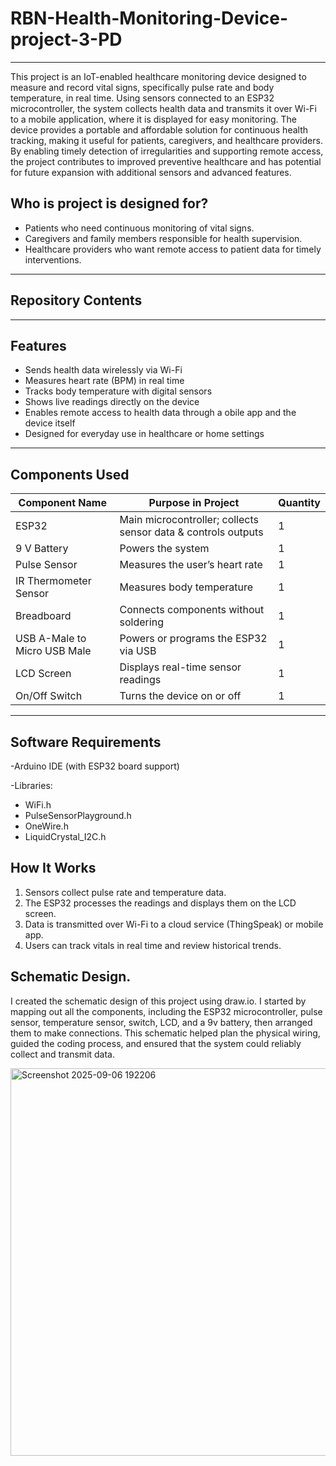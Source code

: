 # RBN-Health-Monitoring-Device-project-3-PD
---
This project is an IoT-enabled healthcare monitoring device designed to measure and record vital signs, specifically pulse rate and body temperature, in real time. Using sensors connected to an ESP32 microcontroller, the system collects health data and transmits it over Wi-Fi to a mobile application, where it is displayed for easy monitoring. The device provides a portable and affordable solution for continuous health tracking, making it useful for patients, caregivers, and healthcare providers. By enabling timely detection of irregularities and supporting remote access, the project contributes to improved preventive healthcare and has potential for future expansion with additional sensors and advanced features.

## Who is project is designed for?
- Patients who need continuous monitoring of vital signs.
- Caregivers and family members responsible for health supervision.
- Healthcare providers who want remote access to patient data for timely interventions.
---


## Repository Contents

---
## Features

- Sends health data wirelessly via Wi-Fi
- Measures heart rate (BPM) in real time
- Tracks body temperature with digital sensors
-  Shows live readings directly on the device
- Enables remote access to health data through a obile app and the device itself
- Designed for everyday use in healthcare or home settings
---
## Components Used
| Component Name               | Purpose in Project                                            | Quantity |
| ---------------------------- | ------------------------------------------------------------- | -------- |
| ESP32                        | Main microcontroller; collects sensor data & controls outputs | 1        |
| 9 V Battery                  | Powers the system                                             | 1        |
| Pulse Sensor                 | Measures the user’s heart rate                                | 1        |
| IR Thermometer Sensor        | Measures body temperature                                     | 1        |
| Breadboard                   | Connects components without soldering                         | 1        |
| USB A-Male to Micro USB Male | Powers or programs the ESP32 via USB                          | 1        |
| LCD Screen                   | Displays real-time sensor readings                            | 1        |
| On/Off Switch                | Turns the device on or off                                    | 1        |

---

## Software Requirements
-Arduino IDE (with ESP32 board support)

-Libraries:
- WiFi.h
- PulseSensorPlayground.h
- OneWire.h
- LiquidCrystal_I2C.h
  
## How It Works
1. Sensors collect pulse rate and temperature data.
2. The ESP32 processes the readings and displays them on the LCD screen.
3. Data is transmitted over Wi-Fi to a cloud service (ThingSpeak) or mobile app.
4. Users can track vitals in real time and review historical trends.

## Schematic Design. 
I created  the schematic design of this project using draw.io. I started by mapping out all the components, including the ESP32 microcontroller, pulse sensor, temperature sensor, switch, LCD, and a 9v battery, then arranged them to make connections. This schematic helped plan the physical wiring, guided the coding process, and ensured that the system could reliably collect and transmit data.

<img width="1117" height="620" alt="Screenshot 2025-09-06 192206" src="https://github.com/user-attachments/assets/9bfbd855-af8f-4252-8542-5281151fc399" />



